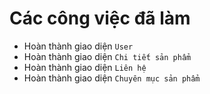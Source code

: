 # __Các công việc đã làm__

* Hoàn thành giao diện `User`
* Hoàn thành giao diện `Chi tiết sản phẩm`
* Hoàn thành giao diện `Liên hệ`
* Hoàn thành giao diện `Chuyên mục sản phẩm`

